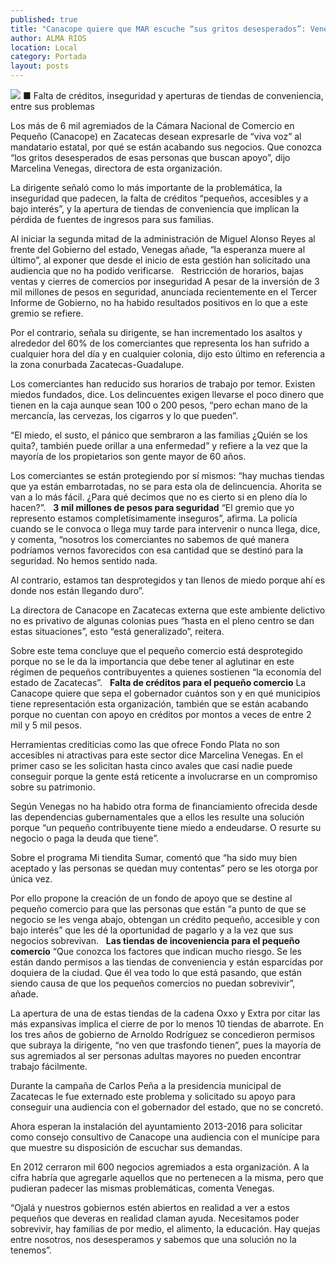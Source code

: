 ```yaml
---
published: true
title: "Canacope quiere que MAR escuche “sus gritos desesperados”: Venegas"
author: ALMA RIOS
location: Local
category: Portada
layout: posts
---
```


![](http://i.imgur.com/y8evuuvm.jpg)
■ Falta de créditos, inseguridad y aperturas de tiendas de conveniencia, entre sus problemas

Los más de 6 mil agremiados de la Cámara Nacional de Comercio en Pequeño (Canacope) en Zacatecas desean expresarle de “viva voz” al mandatario estatal, por qué se están acabando sus negocios. Que conozca “los gritos desesperados de esas personas que buscan apoyo”, dijo Marcelina Venegas, directora de esta organización.

La dirigente señaló como lo más importante de la problemática, la inseguridad que padecen, la falta de créditos “pequeños, accesibles y a bajo interés”, y la apertura de tiendas de conveniencia que implican la pérdida de fuentes de ingresos para sus familias.

Al iniciar la segunda mitad de la administración de Miguel Alonso Reyes al frente del Gobierno del estado, Venegas añade, “la esperanza muere al último”, al exponer que desde el inicio de esta gestión han solicitado una audiencia que no ha podido verificarse.
 
Restricción de horarios, bajas ventas y cierres de comercios por inseguridad
A pesar de la inversión de 3 mil millones de pesos en seguridad, anunciada recientemente en el Tercer Informe de Gobierno, no ha habido resultados positivos en lo que a este gremio se refiere.

Por el contrario, señala su dirigente, se han incrementado los asaltos y alrededor del 60% de los comerciantes que representa los han sufrido a cualquier hora del día y en cualquier colonia, dijo esto último en referencia a la zona conurbada Zacatecas-Guadalupe.

Los comerciantes han reducido sus horarios de trabajo por temor. Existen miedos fundados, dice. Los delincuentes exigen llevarse el poco dinero que tienen en la caja aunque sean 100 o 200 pesos, “pero echan mano de la mercancía, las cervezas, los cigarros y lo que pueden”.

“El miedo, el susto, el pánico que sembraron a las familias ¿Quién se los quita?, también puede orillar a una enfermedad” y refiere a la vez que la mayoría de los propietarios son gente mayor de 60 años.

Los comerciantes se están protegiendo por sí mismos: “hay muchas tiendas que ya están embarrotadas, no se para esta ola de delincuencia. Ahorita se van a lo más fácil. ¿Para qué decimos que no es cierto si en pleno día lo hacen?”.
 
**3 mil millones de pesos para seguridad**
“El gremio que yo represento estamos completísimamente inseguros”, afirma. La policía cuando se le convoca o llega muy tarde para intervenir o nunca llega, dice, y comenta, “nosotros los comerciantes no sabemos de qué manera podríamos vernos favorecidos con esa cantidad que se destinó para la seguridad. No hemos sentido nada.

Al contrario, estamos tan desprotegidos y tan llenos de miedo porque ahí es donde nos están llegando duro”.

La directora de Canacope en Zacatecas externa que este ambiente delictivo no es privativo de algunas colonias pues “hasta en el pleno centro se dan estas situaciones”, esto “está generalizado”, reitera.

Sobre este tema concluye que el pequeño comercio está desprotegido porque no se le da la importancia que debe tener al aglutinar en este régimen de pequeños contribuyentes a quienes sostienen “la economía del estado de Zacatecas”.
 
**Falta de créditos para el pequeño comercio**
La Canacope quiere que sepa el gobernador cuántos son y en qué municipios tiene representación esta organización, también que se están acabando porque no cuentan con apoyo en créditos por montos a veces de entre 2 mil y 5 mil pesos.

Herramientas crediticias como las que ofrece Fondo Plata no son accesibles ni atractivas para este sector dice Marcelina Venegas. En el primer caso se les solicitan hasta cinco avales que casi nadie puede conseguir porque la gente está reticente a involucrarse en un compromiso sobre su patrimonio.

Según Venegas no ha habido otra forma de financiamiento ofrecida desde las dependencias gubernamentales que a ellos les resulte una solución porque “un pequeño contribuyente tiene miedo a endeudarse. O resurte su negocio o paga la deuda que tiene”.

Sobre el programa Mi tiendita Sumar, comentó que “ha sido muy bien aceptado y las personas se quedan muy contentas” pero se les otorga por única vez.

Por ello propone la creación de un fondo de apoyo que se destine al pequeño comercio para que las personas que están “a punto de que se negocio se les venga abajo, obtengan un crédito pequeño, accesible y con bajo interés” que les dé la oportunidad de pagarlo y a la vez que sus negocios sobrevivan.
 
**Las tiendas de incoveniencia para el pequeño comercio**
“Que conozca los factores que indican mucho riesgo. Se les están dando permisos a las tiendas de conveniencia y están esparcidas por doquiera de la ciudad. Que él vea todo lo que está pasando, que están siendo causa de que los pequeños comercios no puedan sobrevivir”, añade.

La apertura de una de estas tiendas de la cadena Oxxo y Extra por citar las más expansivas implica el cierre de por lo menos 10 tiendas de abarrote. En los tres años de gobierno de Arnoldo Rodríguez se concedieron permisos que subraya la dirigente, “no ven que trasfondo tienen”, pues la mayoría de sus agremiados al ser personas adultas mayores no pueden encontrar trabajo fácilmente.

Durante la campaña de Carlos Peña a la presidencia municipal de Zacatecas le fue externado este problema y solicitado su apoyo para conseguir una audiencia con el gobernador del estado, que no se concretó.


Ahora esperan la instalación del ayuntamiento 2013-2016 para solicitar como consejo consultivo de Canacope una audiencia con el munícipe para que muestre su disposición de escuchar sus demandas.

En 2012 cerraron mil 600 negocios agremiados a esta organización. A la cifra habría que agregarle aquellos que no pertenecen a la misma, pero que pudieran padecer las mismas problemáticas, comenta Venegas.

“Ojalá y nuestros gobiernos estén abiertos en realidad a ver a estos pequeños que deveras en realidad claman ayuda. Necesitamos poder sobrevivir, hay familias de por medio, el alimento, la educación. Hay quejas entre nosotros, nos desesperamos y sabemos que una solución no la tenemos”.
